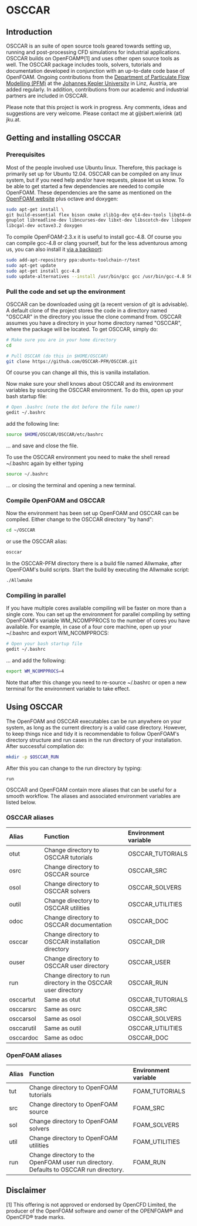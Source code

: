 # OSCCAR
## Introduction
OSCCAR is an suite of open source tools geared towards setting up, running and post-processing CFD simulations for industrial applications. OSCCAR builds on OpenFOAM®[1] and uses other open source tools as well. The OSCCAR package includes tools, solvers, tutorials and documentation developed in conjunction with an up-to-date code base of OpenFOAM. Ongoing contributions from the [Department of Particulate Flow Modelling (PFM)](http://particulate-flow.at) at the [Johannes Kepler University](http://www.jku.at) in Linz, Austria, are added regularly. In addition, contributions from our academic and industrial partners are included in OSCCAR.

Please note that this project is work in progress. Any comments, ideas and suggestions are very welcome. Please contact me at gijsbert.wierink (at) jku.at.

## Getting and installing OSCCAR
### Prerequisites
Most of the people involved use Ubuntu linux. Therefore, this package is primarily set up for Ubuntu 12.04. OSCCAR can be compiled on any linux system, but if you need help and/or have requests, please let us know.
To be able to get started a few dependencies are needed to compile OpenFOAM. These dependencies are the same as mentioned on the [OpenFOAM website](http://www.openfoam.org/download/git.php) plus octave and doxygen:
```bash
sudo apt-get install \
git build-essential flex bison cmake zlib1g-dev qt4-dev-tools libqt4-dev \
gnuplot libreadline-dev libncurses-dev libxt-dev libscotch-dev libopenmpi-dev \
libcgal-dev octave3.2 doxygen
```
To compile OpenFOAM-2.3.x it is useful to install gcc-4.8. Of course you can compile gcc-4.8 or clang yourself, but for the less adventurous among us, you can also install it [via a backport](http://askubuntu.com/questions/271388/how-to-install-gcc-4-8-in-ubuntu-12-04-from-the-terminal):
```bash
sudo add-apt-repository ppa:ubuntu-toolchain-r/test
sudo apt-get update
sudo apt-get install gcc-4.8
sudo update-alternatives --install /usr/bin/gcc gcc /usr/bin/gcc-4.8 50
```

### Pull the code and set up the environment
OSCCAR can be downloaded using git (a recent version of git is advisable). A default clone of the project stores the code in a directory named "OSCCAR" in the directory you issue the clone command from. OSCCAR assumes you have a directory in your home directory named "OSCCAR", where the package will be located. To get OSCCAR, simply do:
```bash
# Make sure you are in your home directory
cd

# Pull OSCCAR (do this in $HOME/OSCCAR)
git clone https://github.com/OSCCAR-PFM/OSCCAR.git
```
Of course you can change all this, this is vanilla installation.

Now make sure your shell knows about OSCCAR and its environment variables by sourcing the OSCCAR environment. To do this, open up your bash startup file:
```bash
# Open .bashrc (note the dot before the file name!)
gedit ~/.bashrc
```
add the following line:
```bash
source $HOME/OSCCAR/OSCCAR/etc/bashrc
```
... and save and close the file.

To use the OSCCAR environment you need to make the shell reread ~/.bashrc again by either typing
```bash
source ~/.bashrc
```
... or closing the terminal and opening a new terminal.

### Compile OpenFOAM and OSCCAR
Now the environment has been set up OpenFOAM and OSCCAR can be compiled. Either change to the OSCCAR directory "by hand":
```bash
cd ~/OSCCAR
```
or use the OSCCAR alias:
```bash
osccar
```
In the OSCCAR-PFM directory there is a build file named Allwmake, after OpenFOAM's build scripts. Start the build by executing the Allwmake script:
```bash
./Allwmake
```

### Compiling in parallel
If you have multiple cores available compiling will be faster on more than a single core. You can set up the environment for parallel compiling by setting OpenFOAM's variable WM_NCOMPPROCS to the number of cores you have available. For example, in case of a four core machine, open up your ~/.bashrc and export WM_NCOMPPROCS:
```bash
# Open your bash startup file
gedit ~/.bashrc
```
... and add the following:
```bash
export WM_NCOMPPROCS=4
```
Note that after this change you need to re-source ~/.bashrc or open a new terminal for the environment variable to take effect.

## Using OSCCAR
The OpenFOAM and OSCCAR executables can be run anywhere on your system, as long as the current directory is a valid case directory. However, to keep things nice and tidy it is recommendable to follow OpenFOAM's directory structure and run cases in the run directory of your installation. After successful compilation do:
```bash
mkdir -p $OSCCAR_RUN
```
After this you can change to the run directory by typing:
```bash
run
```

OSCCAR and OpenFOAM contain more aliases that can be useful for a smooth workflow. The aliases and associated environment variables are listed below.

### OSCCAR aliases
| Alias      | Function                                                       | Environment variable |
|:---------- |:-------------------------------------------------------------- |:-------------------- |
| otut       | Change directory to OSCCAR tutorials                           | OSCCAR_TUTORIALS     |
| osrc       | Change directory to OSCCAR source                              | OSCCAR_SRC           |
| osol       | Change directory to OSCCAR solvers                             | OSCCAR_SOLVERS       |
| outil      | Change directory to OSCCAR utilities                           | OSCCAR_UTILITIES     |
| odoc       | Change directory to OSCCAR documentation                       | OSCCAR_DOC           |
| osccar     | Change directory to OSCCAR installation directory              | OSCCAR_DIR           |
| ouser      | Change directory to OSCCAR user directory                      | OSCCAR_USER          |
| run        | Change directory to run directory in the OSCCAR user directory | OSCCAR_RUN           |
| osccartut  | Same as otut                                                   | OSCCAR_TUTORIALS     |
| osccarsrc  | Same as osrc                                                   | OSCCAR_SRC           |
| osccarsol  | Same as osol                                                   | OSCCAR_SOLVERS       |
| osccarutil | Same as outil                                                  | OSCCAR_UTILITIES     |
| osccardoc  | Same as odoc                                                   | OSCCAR_DOC           |

### OpenFOAM aliases
| Alias      | Function                                            | Environment variable |
| ---------- |:--------------------------------------------------- |:---------------------|
| tut        | Change directory to OpenFOAM tutorials              | FOAM_TUTORIALS       |
| src        | Change directory to OpenFOAM source                 | FOAM_SRC             |
| sol        | Change directory to OpenFOAM solvers                | FOAM_SOLVERS         |
| util       | Change directory to OpenFOAM utilities              | FOAM_UTILITIES       |
| run        | Change directory to the OpenFOAM user run directory. Defaults to OSCCAR run directory. | FOAM_RUN |


## Disclaimer
[1] This offering is not approved or endorsed by OpenCFD Limited, the producer of the OpenFOAM software and owner of the OPENFOAM®  and OpenCFD®  trade marks.
